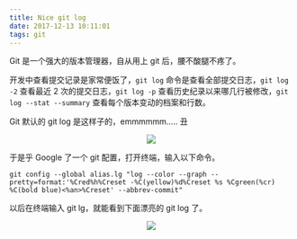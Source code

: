 ```yaml
---
title: Nice git log
date: 2017-12-13 10:11:01
tags: git
---
```

Git 是一个强大的版本管理器，自从用上 git 后，腰不酸腿不疼了。

开发中查看提交记录是家常便饭了，`git log` 命令是查看全部提交日志，`git log -2`  查看最近 2 次的提交日志，`git log -p`  查看历史纪录以来哪几行被修改，`git log --stat --summary` 查看每个版本变动的档案和行数。

Git 默认的 git log 是这样子的，emmmmmm..... 丑
<div align=center><img src="https://i.loli.net/2017/12/13/5a308e3640cab.png"/></div>


于是乎 Google 了一个 git 配置，打开终端，输入以下命令。
```
git config --global alias.lg "log --color --graph --pretty=format:'%Cred%h%Creset -%C(yellow)%d%Creset %s %Cgreen(%cr) %C(bold blue)<%an>%Creset' --abbrev-commit"  
```
以后在终端输入 git lg，就能看到下面漂亮的 git log 了。
<div align=center><img src="https://i.loli.net/2017/12/13/5a30975fccd6e.png"/></div>